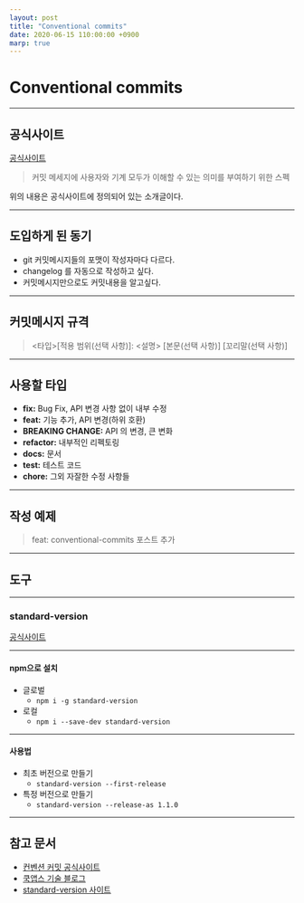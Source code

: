 ```yaml
---
layout: post
title: "Conventional commits"
date: 2020-06-15 110:00:00 +0900
marp: true
---
```


# Conventional commits

---

## 공식사이트

[공식사이트](https://www.conventionalcommits.org/ko/v1.0.0/)

> 커밋 메세지에 사용자와 기계 모두가 이해할 수 있는 의미를 부여하기 위한 스펙

위의 내용은 공식사이트에 정의되어 있는 소개글이다.

---

## 도입하게 된 동기

- git 커밋메시지들의 포맷이 작성자마다 다르다.
- changelog 를 자동으로 작성하고 싶다.
- 커밋메시지만으로도 커밋내용을 알고싶다.

---

## 커밋메시지 규격

> <타입>[적용 범위(선택 사항)]: <설명>
> [본문(선택 사항)]
> [꼬리말(선택 사항)]

---

## 사용할 타입

- **fix:** Bug Fix, API 변경 사항 없이 내부 수정
- **feat:** 기능 추가, API 변경(하위 호환)
- **BREAKING CHANGE:** API 의 변경, 큰 변화
- **refactor:** 내부적인 리펙토링
- **docs:** 문서
- **test:** 테스트 코드
- **chore:** 그외 자잘한 수정 사항들

---

## 작성 예제

> feat: conventional-commits 포스트 추가

---

## 도구

---

### standard-version

[공식사이트](https://github.com/conventional-changelog/standard-version)

---

#### npm으로 설치

- 글로벌
  - `npm i -g standard-version`
- 로컬
  - `npm i --save-dev standard-version`

---

#### 사용법

- 최초 버전으로 만들기
  - `standard-version --first-release`
- 특정 버전으로 만들기
  - `standard-version --release-as 1.1.0`

---

## 참고 문서

- [컨벤션 커밋 공식사이트](https://www.conventionalcommits.org/ko/v1.0.0/)
- [쿡앱스 기술 블로그](https://blog.cookapps.io/guide/conventional-commits/#%EC%82%AC%EC%9A%A9%EB%B2%95)
- [standard-version 사이트](https://github.com/conventional-changelog/standard-version)
